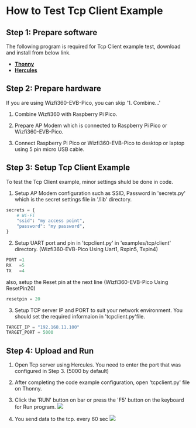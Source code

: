 # How to Test Tcp Client Example



## Step 1: Prepare software

The following program is required for Tcp Client example test, download and install from below link.

- [**Thonny**][link-thonny]
- [**Hercules**][link-hercules]


## Step 2: Prepare hardware

If you are using Wizfi360-EVB-Pico, you can skip '1. Combine...'

1. Combine Wizfi360 with Raspberry Pi Pico.

2. Prepare AP Modem which is connected to Raspberry Pi Pico or Wizfi360-EVB-Pico.

3. Connect Raspberry Pi Pico or Wizfi360-EVB-Pico to desktop or laptop using 5 pin micro USB cable.



## Step 3: Setup  Tcp Client Example

To test the  Tcp Client example, minor settings shuld be done in code.

1. Setup AP Modem configuration such as SSID, Password in 'secrets.py' which is the secret settings file in '/lib' directory.

```python
secrets = {
    # Wi-Fi
    "ssid": "my access point",
    "password": "my password",
}
```

2. Setup UART port and pin in 'tcpclient.py' in 'examples/tcp/client' directory.
(Wizfi360-EVB-Pico Using Uart1, Rxpin5, Txpin4)

```python
PORT =1
RX   =5
TX   =4
```
 also, setup the Reset pin at the next line
(Wizfi360-EVB-Pico Using ResetPin20)

```python
resetpin = 20
```

3. Setup TCP server IP and PORT to suit your network environment.
 You should set the required informaion in 'tcpclient.py'file.

```python
TARGET_IP = "192.168.11.100"
TARGET_PORT = 5000
```

## Step 4: Upload and Run

1. Open Tcp server using Hercules. You need to enter the port that was configured in Step 3. (5000 by default)

2. After completing the code example configuration, open 'tcpclient.py' file on Thonny.

3. Click the 'RUN' button on bar or press the 'F5' button on the keyboard for Run program.
![][link-img_run_tcpclient]

4. You send data to the tcp. every 60 sec
![][link-img_run_tcpclient_server]



<!--
Link
-->

[link-thonny]: https://thonny.org/
[link-hercules]: https://www.hw-group.com/software/hercules-setup-utility
[link-img_run_tcpclient]:https://github.com/Wiznet/WizFi360-EVB-Pico-MicroPython/blob/main/static/images/img_run_tcpclient.png
[link-img_run_tcpclient_server]:https://github.com/Wiznet/WizFi360-EVB-Pico-MicroPython/blob/main/static/images/img_run_tcpclient_server.png




